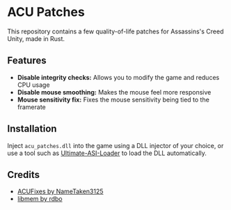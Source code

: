 # ACU Patches

This repository contains a few quality-of-life patches for Assassins's Creed Unity, made in Rust.

## Features

- **Disable integrity checks:** Allows you to modify the game and reduces CPU usage
- **Disable mouse smoothing:** Makes the mouse feel more responsive
- **Mouse sensitivity fix:** Fixes the mouse sensitivity being tied to the framerate

## Installation

Inject `acu_patches.dll` into the game using a DLL injector of your choice, or use a tool such as
[Ultimate-ASI-Loader](https://github.com/ThirteenAG/Ultimate-ASI-Loader) to load the DLL automatically.

## Credits

- [ACUFixes by NameTaken3125](https://github.com/NameTaken3125/ACUFixes)
- [libmem by rdbo](https://github.com/rdbo/libmem)
